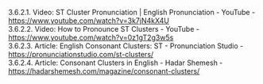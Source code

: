 3.6.2.1. Video: ST Cluster Pronunciation | English Pronunciation - YouTube - https://www.youtube.com/watch?v=3k7jN4kX4U  
3.6.2.2. Video: How to Pronounce ST Clusters - YouTube - https://www.youtube.com/watch?v=0z1gT2g3w5s  
3.6.2.3. Article: English Consonant Clusters: ST - Pronunciation Studio - https://pronunciationstudio.com/st-clusters/  
3.6.2.4. Article: Consonant Clusters in English - Hadar Shemesh - https://hadarshemesh.com/magazine/consonant-clusters/  

